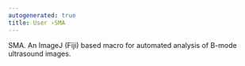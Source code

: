 ```yaml
---
autogenerated: true
title: User ›SMA
---
```


SMA. An ImageJ (Fiji) based macro for automated analysis of B-mode ultrasound images.
